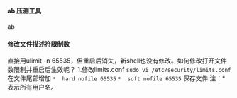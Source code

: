 #### ab 压测工具
ab

#### 修改文件描述符限制数
直接用ulimit -n 65535，但重启后消失，新shell也没有修改。如何修改打开文件数限制并重启后生效呢？
1.修改limits.conf
`sudo vi /etc/security/limits.conf`
在文件尾部增加
`*  hard nofile 65535`
`*  soft nofile 65535`
保存文件
注：*表示所有用户名。